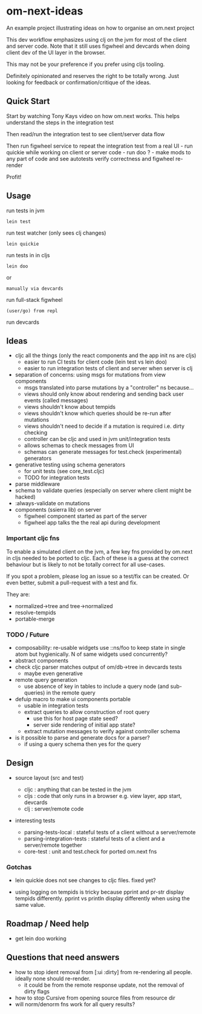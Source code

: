 # om-next-ideas

An example project illustrating ideas on how to organise an om.next project

This dev workflow emphasizes using clj on the jvm for most of the client and server code.
Note that it still uses figwheel and devcards when doing client dev of the UI layer in the browser.

This may not be your preference if you prefer using cljs tooling.

Definitely opinionated and reserves the right to be totally wrong.
Just looking for feedback or confirmation/critique of the ideas.

## Quick Start

Start by watching Tony Kays video on how om.next works. This helps understand the steps in the integration test

Then read/run the integration test to see client/server data flow

Then run figwheel service to repeat the integration test from a real UI
    - run quickie while working on client or server code
    - run doo ?
    - make mods to any part of code and see autotests verify correctness and figwheel re-render

Profit!

## Usage

run tests in jvm

    lein test

run test watcher (only sees clj changes)

    lein quickie

run tests in in cljs

    lein doo
or

    manually via devcards

run full-stack figwheel

    (user/go) from repl

run devcards

## Ideas

- cljc all the things (only the react components and the app init ns are cljs)
    - easier to run CI tests for client code (lein test vs lein doo)
    - easier to run integration tests of client and server when server is clj
- separation of concerns: using msgs for mutations from view components
    - msgs translated into parse mutations by a "controller" ns because...
    - views should only know about rendering and sending back user events (called messages)
    - views shouldn't know about tempids
    - views shouldn't know which queries should be re-run after mutations
    - views shouldn't need to decide if a mutation is required i.e. dirty checking
    - controller can be cljc and used in jvm unit/integration tests
    - allows schemas to check messages from UI
    - schemas can generate messages for test.check (experimental) generators
- generative testing using schema generators
    - for unit tests (see core_test.cljc)
    - TODO for integration tests
- parse middleware
- schema to validate queries (especially on server where client might be hacked)
- :always-validate on mutations
- components (ssierra lib) on server
    - figwheel component started as part of the server
    - figwheel app talks the the real api during development

### Important cljc fns

To enable a simulated client on the jvm, a few key fns provided by om.next in cljs needed to be
ported to cljc. Each of these is a guess at the correct behaviour but is likely to not be totally
correct for all use-cases.

If you spot a problem, please log an issue so a test/fix can be created. Or even better, submit a pull-request
with a test and fix.

They are:

- normalized->tree and tree->normalized
- resolve-tempids
- portable-merge

### TODO / Future

- composability: re-usable widgets use ::ns/foo to keep state in single atom but hygienically. N of same widgets used concurrently?
- abstract components
- check cljc parser matches output of om/db->tree in devcards tests
    - maybe even generative
- remote query generation
    - use absence of key in tables to include a query node (and sub-queries) in the remote query
- defuip macro to make ui components portable
    - usable in integration tests
    - extract queries to allow construction of root query
        - use this for host page state seed?
        - server side rendering of initial app state?
    - extract mutation messages to verify against controller schema
- is it possible to parse and generate docs for a parser?
    - if using a query schema then yes for the query

## Design

- source layout (src and test)
    - cljc : anything that can be tested in the jvm
    - cljs : code that only runs in a browser e.g. view layer, app start, devcards
    - clj  : server/remote code

- interesting tests
    - parsing-tests-local : stateful tests of a client without a server/remote
    - parsing-integration-tests : stateful tests of a client and a server/remote together
    - core-test : unit and test.check for ported om.next fns

### Gotchas

- lein quickie does not see changes to cljc files. fixed yet?

- using logging on tempids is tricky because pprint and pr-str display tempids differently.
  pprint vs println display differently when using the same value.


## Roadmap / Need help

- get lein doo working

## Questions that need answers

- how to stop ident removal from [:ui :dirty] from re-rendering all people. ideally none should re-render.
    - it could be from the remote response update, not the removal of dirty flags
- how to stop Cursive from opening source files from resource dir
- will norm/denorm fns work for all query results?

